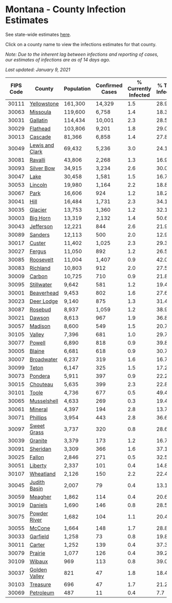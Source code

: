 # Montana - County Infection Estimates

See state-wide estimates [here](/infections/us-mt).

Click on a county name to view the infections estimates for that county.

*Note: Due to the inherent lag between infections and reporting of cases, our estimates of infections are as of 14 days ago.*

*Last updated: January 9, 2021*

|   FIPS Code |                             County |   Population |   Confirmed Cases |   % Currently Infected |   % Total Infected |
|-------------|------------------------------------|--------------|-------------------|------------------------|--------------------|
|       30111 |         [Yellowstone](yellowstone) |      161,300 |            14,329 |                    1.5 |               28.9 |
|       30063 |               [Missoula](missoula) |      119,600 |             6,758 |                    1.4 |               18.3 |
|       30031 |               [Gallatin](gallatin) |      114,434 |            10,001 |                    2.3 |               28.5 |
|       30029 |               [Flathead](flathead) |      103,806 |             9,201 |                    1.8 |               29.0 |
|       30013 |                 [Cascade](cascade) |       81,366 |             6,858 |                    1.4 |               27.8 |
|       30049 | [Lewis and Clark](lewis-and-clark) |       69,432 |             5,236 |                    3.0 |               24.1 |
|       30081 |                 [Ravalli](ravalli) |       43,806 |             2,268 |                    1.3 |               16.9 |
|       30093 |           [Silver Bow](silver-bow) |       34,915 |             3,234 |                    2.6 |               30.0 |
|       30047 |                       [Lake](lake) |       30,458 |             1,581 |                    1.5 |               16.7 |
|       30053 |                 [Lincoln](lincoln) |       19,980 |             1,164 |                    2.2 |               18.8 |
|       30067 |                       [Park](park) |       16,606 |               924 |                    1.2 |               18.2 |
|       30041 |                       [Hill](hill) |       16,484 |             1,731 |                    2.3 |               34.1 |
|       30035 |                 [Glacier](glacier) |       13,753 |             1,360 |                    1.2 |               32.1 |
|       30003 |               [Big Horn](big-horn) |       13,319 |             2,132 |                    1.4 |               50.6 |
|       30043 |             [Jefferson](jefferson) |       12,221 |               844 |                    2.6 |               21.9 |
|       30089 |                 [Sanders](sanders) |       12,113 |               500 |                    2.0 |               12.9 |
|       30017 |                   [Custer](custer) |       11,402 |             1,025 |                    2.3 |               29.3 |
|       30027 |                   [Fergus](fergus) |       11,050 |               892 |                    1.2 |               26.5 |
|       30085 |             [Roosevelt](roosevelt) |       11,004 |             1,407 |                    0.9 |               42.0 |
|       30083 |               [Richland](richland) |       10,803 |               912 |                    2.0 |               27.5 |
|       30009 |                   [Carbon](carbon) |       10,725 |               710 |                    0.9 |               21.8 |
|       30095 |           [Stillwater](stillwater) |        9,642 |               581 |                    1.2 |               19.4 |
|       30001 |           [Beaverhead](beaverhead) |        9,453 |               802 |                    1.6 |               27.6 |
|       30023 |           [Deer Lodge](deer-lodge) |        9,140 |               875 |                    1.3 |               31.4 |
|       30087 |                 [Rosebud](rosebud) |        8,937 |             1,059 |                    1.2 |               38.9 |
|       30021 |                   [Dawson](dawson) |        8,613 |               967 |                    1.9 |               36.8 |
|       30057 |                 [Madison](madison) |        8,600 |               549 |                    1.5 |               20.7 |
|       30105 |                   [Valley](valley) |        7,396 |               681 |                    1.0 |               29.7 |
|       30077 |                   [Powell](powell) |        6,890 |               818 |                    0.9 |               39.8 |
|       30005 |                   [Blaine](blaine) |        6,681 |               618 |                    0.9 |               30.7 |
|       30007 |           [Broadwater](broadwater) |        6,237 |               319 |                    1.6 |               16.7 |
|       30099 |                     [Teton](teton) |        6,147 |               325 |                    1.5 |               17.2 |
|       30073 |                 [Pondera](pondera) |        5,911 |               397 |                    0.9 |               22.2 |
|       30015 |               [Chouteau](chouteau) |        5,635 |               399 |                    2.3 |               22.8 |
|       30101 |                     [Toole](toole) |        4,736 |               677 |                    0.5 |               49.4 |
|       30065 |         [Musselshell](musselshell) |        4,633 |               269 |                    0.3 |               19.4 |
|       30061 |                 [Mineral](mineral) |        4,397 |               194 |                    2.8 |               13.7 |
|       30071 |               [Phillips](phillips) |        3,954 |               443 |                    2.8 |               36.6 |
|       30097 |         [Sweet Grass](sweet-grass) |        3,737 |               320 |                    0.8 |               28.6 |
|       30039 |                 [Granite](granite) |        3,379 |               173 |                    1.2 |               16.7 |
|       30091 |               [Sheridan](sheridan) |        3,309 |               366 |                    1.6 |               37.1 |
|       30025 |                   [Fallon](fallon) |        2,846 |               271 |                    0.5 |               32.5 |
|       30051 |                 [Liberty](liberty) |        2,337 |               101 |                    0.4 |               14.8 |
|       30107 |             [Wheatland](wheatland) |        2,126 |               150 |                    2.2 |               22.4 |
|       30045 |       [Judith Basin](judith-basin) |        2,007 |                79 |                    0.4 |               13.1 |
|       30059 |                 [Meagher](meagher) |        1,862 |               114 |                    0.4 |               20.6 |
|       30019 |                 [Daniels](daniels) |        1,690 |               146 |                    0.8 |               28.5 |
|       30075 |       [Powder River](powder-river) |        1,682 |               104 |                    1.1 |               20.4 |
|       30055 |                   [McCone](mccone) |        1,664 |               148 |                    1.7 |               28.8 |
|       30033 |               [Garfield](garfield) |        1,258 |                73 |                    0.8 |               19.8 |
|       30011 |                   [Carter](carter) |        1,252 |               139 |                    0.4 |               37.3 |
|       30079 |                 [Prairie](prairie) |        1,077 |               126 |                    0.4 |               39.2 |
|       30109 |                   [Wibaux](wibaux) |          969 |               113 |                    0.8 |               39.0 |
|       30037 |     [Golden Valley](golden-valley) |          821 |                47 |                    1.8 |               18.4 |
|       30103 |               [Treasure](treasure) |          696 |                47 |                    1.7 |               21.2 |
|       30069 |             [Petroleum](petroleum) |          487 |                11 |                    0.4 |                7.7 |
